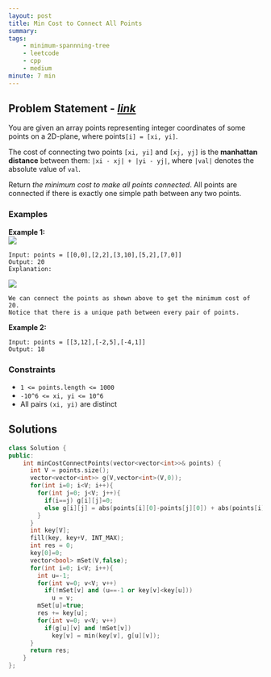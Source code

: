 ```yaml
---
layout: post
title: Min Cost to Connect All Points
summary:
tags:
    - minimum-spannning-tree
    - leetcode
    - cpp
    - medium
minute: 7 min
---
```


## Problem Statement - [*link*](https://leetcode.com/problems/min-cost-to-connect-all-points)  

You are given an array points representing integer coordinates of some points on a 2D-plane, where points`[i] = [xi, yi]`.

The cost of connecting two points `[xi, yi]` and `[xj, yj]` is the **manhattan distance** between them: `|xi - xj| + |yi - yj|`, where `|val|` denotes the absolute value of `val`.

Return *the minimum cost to make all points connected*. All points are connected if there is exactly one simple path between any two points.

### Examples
**Example 1:**  
<img src="https://assets.leetcode.com/uploads/2020/08/26/d.png">
```
Input: points = [[0,0],[2,2],[3,10],[5,2],[7,0]]
Output: 20
Explanation: 
```
<img src="https://assets.leetcode.com/uploads/2020/08/26/c.png">   
  
```
We can connect the points as shown above to get the minimum cost of 20.
Notice that there is a unique path between every pair of points.
```

**Example 2:**  
```
Input: points = [[3,12],[-2,5],[-4,1]]
Output: 18
```

### Constraints

+ `1 <= points.length <= 1000`
+ `-10^6 <= xi, yi <= 10^6`
+ All pairs `(xi, yi)` are distinct

## Solutions

```cpp
class Solution {
public:
    int minCostConnectPoints(vector<vector<int>>& points) {
      int V = points.size();
      vector<vector<int>> g(V,vector<int>(V,0));
      for(int i=0; i<V; i++){
        for(int j=0; j<V; j++){
          if(i==j) g[i][j]=0;
          else g[i][j] = abs(points[i][0]-points[j][0]) + abs(points[i][1]-points[j][1]) ;
        }
      }
      int key[V];
      fill(key, key+V, INT_MAX);
      int res = 0;
      key[0]=0;
      vector<bool> mSet(V,false);
      for(int i=0; i<V; i++){
        int u=-1;
        for(int v=0; v<V; v++)
          if(!mSet[v] and (u==-1 or key[v]<key[u]))
            u = v;
        mSet[u]=true;
        res += key[u];
        for(int v=0; v<V; v++)
          if(g[u][v] and !mSet[v])
            key[v] = min(key[v], g[u][v]);
      }
      return res;
    }
};
```